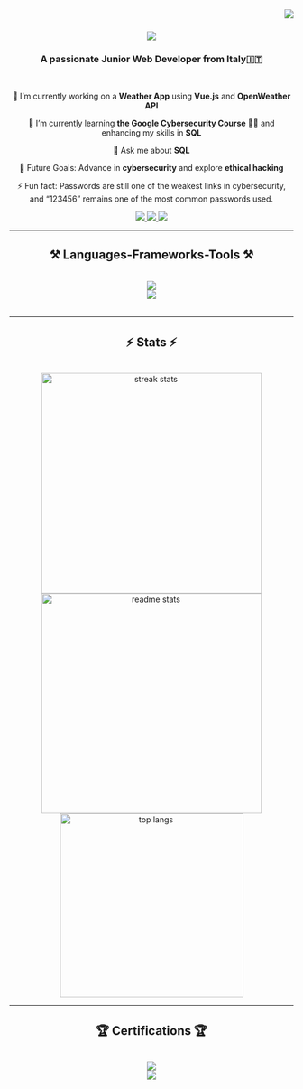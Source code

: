 <img align="right" src="https://visitor-badge.laobi.icu/badge?page_id=GulliWeb.GulliWeb7"/>

<h1 align="center">
    <img src="https://readme-typing-svg.herokuapp.com/?font=Righteous&size=35&center=true&vCenter=true&width=500&height=70&duration=2000&lines=Hi+There!+👋;+I'm+Andrea+Gulli!;" />
</h1>

<h3 align="center">A passionate Junior Web Developer from Italy🇮🇹</h3>

<br/>

<div align="center">
    
🔭 I’m currently working on a **Weather App** using **Vue.js** and **OpenWeather API**

🌱 I’m currently learning **the Google Cybersecurity Course** 🧑‍💻 and enhancing my skills in **SQL**

💬 Ask me about **SQL**

🚀 Future Goals: Advance in **cybersecurity** and explore **ethical hacking** 

⚡ Fun fact: Passwords are still one of the weakest links in cybersecurity, and “123456” remains one of the most common passwords used.

 </div>
 
<div align="center"> 
  <a href="mailto:andreagulli11@gmail.com">
    <img src="https://img.shields.io/badge/Gmail-333333?style=for-the-badge&logo=gmail&logoColor=red" />
  </a>
 <a href="https://www.linkedin.com/in/andrea-gull%C3%AC-413387258/" target="_blank">
    <img src="https://img.shields.io/badge/LinkedIn-0077B5?style=for-the-badge&logo=linkedin&logoColor=white" target="_blank" />
</a>
  <a href="https://github.com/GulliWeb" target="_blank">
     <img src="https://img.shields.io/badge/Portfolio-FF5722?style=for-the-badge&logo=todoist&logoColor=white" target="_blank" /> <!-- sqlite, safari, google-chrome are other good icon options -->
  </a>
</div>

 <hr/>
 
<h2 align="center">⚒️ Languages-Frameworks-Tools ⚒️</h2>
<br/>
<div align="center">
    <img src="https://skillicons.dev/icons?i=html,css,javascript,vuejs,bootstrap,mysql,php,laravel" /> <br>
        <img src="https://skillicons.dev/icons?i=vscode,github,git" />
</div>

<br/>
<hr/>

<h2 align="center">⚡ Stats ⚡</h2>
<br>
<div align=center>
  <img width=390 src="https://github-readme-streak-stats-salesp07.vercel.app/?user=GulliWeb&count_&theme=react&border_radius=10" alt="streak stats"/>
  <img width=390 src="https://github-readme-stats-salesp07.vercel.app/api?username=GulliWeb&count_&show_icons=true&theme=react&rank_icon=github&border_radius=10" alt="readme stats" />
  <br/>
  <img width=325 align="center" src="https://github-readme-stats-salesp07.vercel.app/api/top-langs/?username=GulliWeb&L&langs_count=8&layout=compact&theme=react&border_radius=10&size_weight=0.5&count_weight=0.5&exclude_repo=github-readme-stats" alt="top langs" />
</div>

<hr/>

<h2 align="center">🏆 Certifications 🏆</h2>
<br/>
<div align="center">
  <a href="https://www.freecodecamp.org/certification/GulliCode/javascript-algorithms-and-data-structures-v8" target="_blank">
    <img src="https://img.shields.io/badge/FreeCodeCamp-JS_Data_Structures_and_Algorithms-0A0A23?style=for-the-badge&logo=freeCodeCamp&logoColor=white" />
  </a>
  <br/> <!-- Spazio tra le certificazioni -->
  <a href="https://www.freecodecamp.org/certification/GulliCode/responsive-web-design" target="_blank">
    <img src="https://img.shields.io/badge/FreeCodeCamp-Responsive_Web_Design-0A0A23?style=for-the-badge&logo=freeCodeCamp&logoColor=white" />
  </a>
</div>
